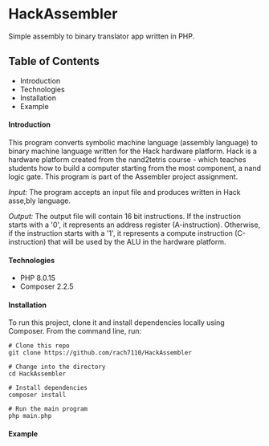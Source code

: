 # HackAssembler
Simple assembly to binary translator app written in PHP.

## Table of Contents
* Introduction
* Technologies
* Installation
* Example

#### Introduction
This program converts symbolic machine language (assembly language) to binary machine language written for the Hack hardware platform.  Hack is a hardware platform created from the nand2tetris course - which teaches students how to build a computer starting from the most component, a nand logic gate. This program is part of the Assembler project assignment. 

*Input:* The program accepts an input file and produces written in Hack asse,bly language. 

*Output:* The output file will contain 16 bit instructions. If the instruction starts with a '0', it represents an address register (A-instruction). Otherwise, if the instruction starts with a '1', it represents a compute instruction (C-instruction) that will be used by the ALU in the hardware platform.

#### Technologies
* PHP 8.0.15
* Composer 2.2.5

#### Installation
To run this project, clone it and install dependencies locally using Composer. From the command line, run:

```
# Clone this repo
git clone https://github.com/rach7110/HackAssembler

# Change into the directory
cd HackAssembler

# Install dependencies
composer install

# Run the main program
php main.php
```

#### Example
